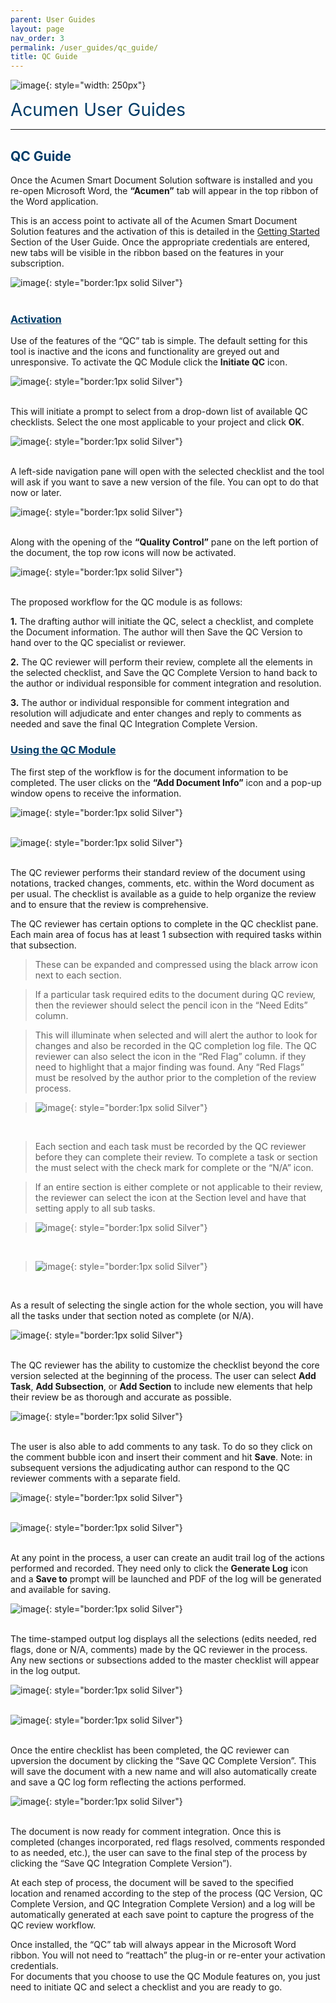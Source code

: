 ```yaml
---
parent: User Guides
layout: page
nav_order: 3
permalink: /user_guides/qc_guide/
title: QC Guide
---
```


![image](/assets/images/logo.jpg){: style="width: 250px"}

<span style="color:#003C68; font-size: 28px">Acumen User Guides</span>

---

## <span style="color:#003C68">QC Guide</span>

Once the Acumen Smart Document Solution software is installed and you re-open Microsoft Word, the **“Acumen”** tab will appear in the top ribbon of the Word application.

This is an access point to activate all of the Acumen Smart Document Solution features and the activation of this is detailed in the [Getting Started](/user_guides/getting_started/) Section of the User Guide. Once the appropriate credentials are entered, new tabs will be visible in the ribbon based on the features in your subscription.

![image](/assets/images/ugqc01.jpg){: style="border:1px solid Silver"}<br>
<br/>

### <span style="color:#003C68; text-decoration:underline">Activation</span> 

Use of the features of the “QC” tab is simple. The default setting for this tool is inactive and the icons and functionality are greyed out and unresponsive. To activate the QC Module click the **Initiate QC** icon.

![image](/assets/images/ugqc02.jpg){: style="border:1px solid Silver"}<br>
<br/>

This will initiate a prompt to select from a drop-down list of available QC checklists.  Select the one most applicable to your project and click **OK**.

![image](/assets/images/ugqc03.jpg){: style="border:1px solid Silver"}<br>
<br/>

A left-side navigation pane will open with the selected checklist and the tool will ask if you want to save a new version of the file.  You can opt to do that now or later.

![image](/assets/images/ugqc04.jpg){: style="border:1px solid Silver"}<br>
<br/>

Along with the opening of the **“Quality Control”** pane on the left portion of the document, the top row icons will now be activated.

![image](/assets/images/ugqc05.jpg){: style="border:1px solid Silver"}<br>
<br/>

The proposed workflow for the QC module is as follows: 

**1.**
The drafting author will initiate the QC, select a checklist, and complete the Document information.  The author will then Save the QC Version to hand over to the QC specialist or reviewer.

**2.**
The QC reviewer will perform their review, complete all the elements in the selected checklist, and Save the QC Complete Version to hand back to the author or individual responsible for comment integration and resolution.

**3.**
The author or individual responsible for comment integration and resolution will adjudicate and enter changes and reply to comments as needed and save the final QC Integration Complete Version.

### <span style="color:#003C68; text-decoration:underline">Using the QC Module</span>

The first step of the workflow is for the document information to be completed. The user clicks on the **“Add Document Info”** icon and a pop-up window opens to receive the information. 
 
![image](/assets/images/ugqc06.jpg){: style="border:1px solid Silver"}<br>
<br/>

![image](/assets/images/ugqc07.jpg){: style="border:1px solid Silver"}<br>
<br/>

The QC reviewer performs their standard review of the document using notations, tracked changes, comments, etc. within the Word document as per usual. The checklist is available as a guide to help organize the review and to ensure that the review is comprehensive.

The QC reviewer has certain options to complete in the QC checklist pane.  Each main area of focus has at least 1 subsection with required tasks within that subsection.  

>These can be expanded and compressed using the black arrow icon next to each section. 

>If a particular task required edits to the document during QC review, then the reviewer should select the pencil icon in the “Need Edits” column.

>This will illuminate when selected and will alert the author to look for changes and also be recorded in the QC completion log file. The QC reviewer can also select the icon in the “Red Flag” column. if they need to highlight that a major finding was found.  Any “Red Flags” must be resolved by the author prior to the completion of the review process.
 
>![image](/assets/images/ugqc08.jpg){: style="border:1px solid Silver"}<br>
<br/>

>Each section and each task must be recorded by the QC reviewer before they can complete their review.  To complete a task or section the must select with the check mark for complete or the “N/A” icon.  

>If an entire section is either complete or not applicable to their review, the reviewer can select the icon at the Section level and have that setting apply to all sub tasks.
 
>![image](/assets/images/ugqc09.jpg){: style="border:1px solid Silver"}<br>
<br/>

>![image](/assets/images/ugqc10.jpg){: style="border:1px solid Silver"}<br>
<br/>

As a result of selecting the single action for the whole section, you will have all the tasks under that section noted as complete (or N/A).
 
![image](/assets/images/ugqc11.jpg){: style="border:1px solid Silver"}<br>
<br/>

The QC reviewer has the ability to customize the checklist beyond the core version selected at the beginning of the process.  The user can select **Add Task**, **Add Subsection**, or **Add Section** to include new elements that help their review be as thorough and accurate as possible.
 
![image](/assets/images/ugqc12.jpg){: style="border:1px solid Silver"}<br>
<br/>

The user is also able to add comments to any task.  To do so they click on the comment bubble icon and insert their comment and hit **Save**.  Note: in subsequent versions the adjudicating author can respond to the QC reviewer comments with a separate field.
     
![image](/assets/images/ugqc13.jpg){: style="border:1px solid Silver"}<br>
<br/>

![image](/assets/images/ugqc14.jpg){: style="border:1px solid Silver"}<br>
<br/>

At any point in the process, a user can create an audit trail log of the actions performed and recorded.  They need only to click the **Generate Log** icon and a **Save to** prompt will be launched and PDF of the log will be generated and available for saving.

![image](/assets/images/ugqc15.jpg){: style="border:1px solid Silver"}<br>
<br/>
 
The time-stamped output log displays all the selections (edits needed, red flags, done or N/A, comments) made by the QC reviewer in the process. Any new sections or subsections added to the master checklist will appear in the log output.

![image](/assets/images/ugqc16.jpg){: style="border:1px solid Silver"}<br>
<br/>

![image](/assets/images/ugqc17.jpg){: style="border:1px solid Silver"}<br>
<br/>

Once the entire checklist has been completed, the QC reviewer can upversion the document by clicking the “Save QC Complete Version”. This will save the document with a new name and will also automatically create and save a QC log form reflecting the actions performed.
 
![image](/assets/images/ugqc18.jpg){: style="border:1px solid Silver"}<br>
<br/>

The document is now ready for comment integration.  Once this is completed (changes incorporated, red flags resolved, comments responded to as needed, etc.), the user can save to the final step of the process by clicking the “Save QC Integration Complete Version”).

At each step of process, the document will be saved to the specified location and renamed according to the step of the process (QC Version, QC Complete Version, and QC Integration Complete Version) and a log will be automatically generated at each save point to capture the progress of the QC review workflow.

Once installed, the “QC” tab will always appear in the Microsoft Word ribbon. 
You will not need to “reattach” the plug-in or re-enter your activation credentials.  
For documents that you choose to use the QC Module features on, you just need to initiate QC and select a checklist and you are ready to go.

